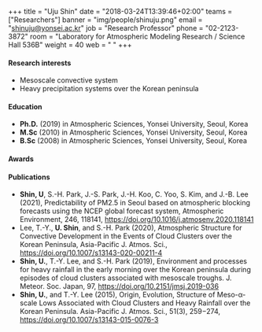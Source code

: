 ﻿+++
title = "Uju Shin"
date = "2018-03-24T13:39:46+02:00"
teams = ["Researchers"]
banner = "img/people/shinuju.png"
email = "shinuju@yonsei.ac.kr"
job = "Research Professor"
phone = "02-2123-3872"
room = "Laboratory for Atmospheric Modeling Research / Science Hall 536B"
weight = 40
web = " "
+++

#### Research interests
+ Mesoscale convective system
+ Heavy precipitation systems over the Korean peninsula

#### Education
 + **Ph.D.** (2019) in Atmospheric Sciences, Yonsei University, Seoul, Korea
 + **M.Sc** (2010) in Atmospheric Sciences, Yonsei University, Seoul, Korea
 + **B.Sc** (2008) in Atmospheric Sciences, Yonsei University, Seoul, Korea

#### Awards

#### Publications
+ **Shin, U**, S.-H. Park, J.-S. Park, J.-H. Koo, C. Yoo, S. Kim, and J.-B. Lee (2021), Predictability of PM2.5 in Seoul based on atmospheric blocking forecasts using the NCEP global forecast system, Atmospheric Environment, 246, 118141, https://doi.org/10.1016/j.atmosenv.2020.118141
+ Lee, T.-Y., **U. Shin**, and S.-H. Park (2020), Atmospheric Structure for Convective Development in the Events of Cloud Clusters over the Korean Peninsula, Asia-Pacific J. Atmos. Sci., https://doi.org/10.1007/s13143-020-00211-4 
+ **Shin, U.**, T.-Y. Lee, and S.-H. Park (2019), Environment and processes for heavy rainfall in the early morning over the Korean peninsula during episodes of cloud clusters associated with mesoscale troughs. J. Meteor. Soc. Japan, 97, https://doi.org/10.2151/jmsj.2019-036
+ **Shin, U.**, and T.-Y. Lee (2015), Origin, Evolution, Structure of Meso-α-scale Lows Associated with Cloud Clusters and Heavy Rainfall over the Korean Peninsula. Asia-Pacific J. Atmos. Sci., 51(3), 259−274, https://doi.org/10.1007/s13143-015-0076-3
